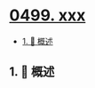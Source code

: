 # [0499. xxx](https://github.com/Tdahuyou/TNotes.leetcode/tree/main/notes/0499.%20xxx)

<!-- region:toc -->

- [1. 📝 概述](#1--概述)

<!-- endregion:toc -->

## 1. 📝 概述
